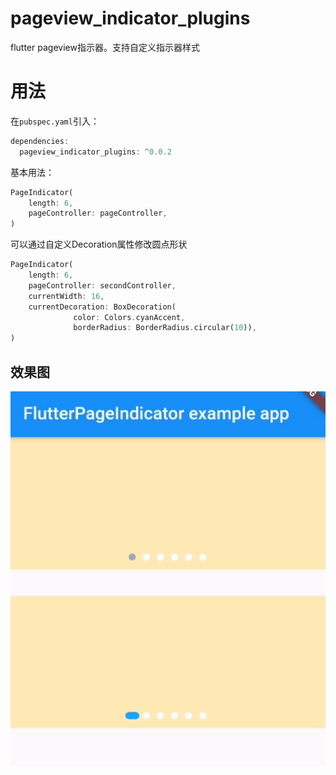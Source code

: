 # pageview_indicator_plugins

flutter pageview指示器。支持自定义指示器样式

# 用法

在`pubspec.yaml`引入：
```dart
dependencies:
  pageview_indicator_plugins: ^0.0.2
```


基本用法：
```dart
PageIndicator(
    length: 6,
    pageController: pageController,
)
```
可以通过自定义Decoration属性修改圆点形状
```dart
PageIndicator(
    length: 6,
    pageController: secondController,
    currentWidth: 16,
    currentDecoration: BoxDecoration(
              color: Colors.cyanAccent,
              borderRadius: BorderRadius.circular(10)),
)
```

## 效果图

![gif](https://github.com/Zhengyi66/flutter_page_indicator/blob/master/screenshot/page.gif)
